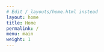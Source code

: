 ```yaml
---
# Edit /_layouts/home.html instead
layout: home
title: Home
permalink: /
menu: main
weight: 1
---
```


